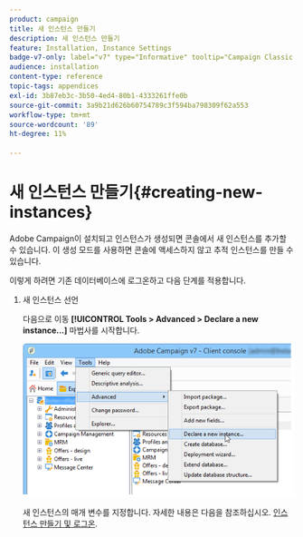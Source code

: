 ```yaml
---
product: campaign
title: 새 인스턴스 만들기
description: 새 인스턴스 만들기
feature: Installation, Instance Settings
badge-v7-only: label="v7" type="Informative" tooltip="Campaign Classic v7에만 적용됩니다."
audience: installation
content-type: reference
topic-tags: appendices
exl-id: 3b87eb3c-3b50-4ed4-80b1-4333261ffe0b
source-git-commit: 3a9b21d626b60754789c3f594ba798309f62a553
workflow-type: tm+mt
source-wordcount: '89'
ht-degree: 11%

---
```


# 새 인스턴스 만들기{#creating-new-instances}



Adobe Campaign이 설치되고 인스턴스가 생성되면 콘솔에서 새 인스턴스를 추가할 수 있습니다. 이 생성 모드를 사용하면 콘솔에 액세스하지 않고 추적 인스턴스를 만들 수 있습니다.

이렇게 하려면 기존 데이터베이스에 로그온하고 다음 단계를 적용합니다.

1. 새 인스턴스 선언

   다음으로 이동 **[!UICONTROL Tools > Advanced > Declare a new instance...]** 마법사를 시작합니다.

   ![](assets/s_ncs_install_declare_instance_menu.png)

   새 인스턴스의 매개 변수를 지정합니다. 자세한 내용은 다음을 참조하십시오. [인스턴스 만들기 및 로그온](../../installation/using/creating-an-instance-and-logging-on.md).
